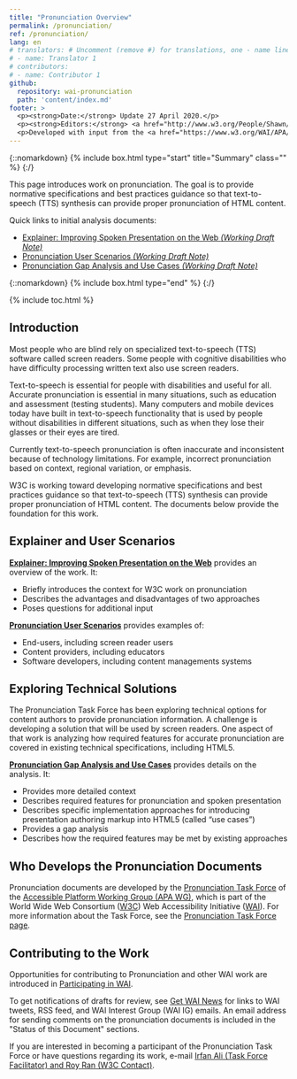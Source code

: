```yaml
---
title: "Pronunciation Overview"
permalink: /pronunciation/
ref: /pronunciation/
lang: en
# translators: # Uncomment (remove #) for translations, one - name line per translator.
# - name: Translator 1
# contributors:
# - name: Contributor 1
github:
  repository: wai-pronunciation
  path: 'content/index.md'
footer: >
  <p><strong>Date:</strong> Update 27 April 2020.</p>
  <p><strong>Editors:</strong> <a href="http://www.w3.org/People/Shawn/">Shawn Lawton Henry</a> and <a href="http://www.w3.org/People/roy/">Ruoxi Ran</a>.</p>
  <p>Developed with input from the <a href="https://www.w3.org/WAI/APA/task-forces/pronunciation/">Pronunciation Task Force</a>.<p>
---
```


{::nomarkdown}
{% include box.html type="start" title="Summary" class="" %}
{:/}

This page introduces work on pronunciation. The goal is to provide normative specifications and best practices guidance so that text-to-speech (TTS) synthesis can provide proper pronunciation of HTML content.

Quick links to initial analysis documents:
* [Explainer: Improving Spoken Presentation on the Web _(Working Draft Note)_](https://www.w3.org/TR/pronunciation-explainer/)
* [Pronunciation User Scenarios _(Working Draft Note)_](https://www.w3.org/TR/pronunciation-user-scenarios/)
* [Pronunciation Gap Analysis and Use Cases _(Working Draft Note)_](https://www.w3.org/TR/pronunciation-gap-analysis-and-use-cases/)

{::nomarkdown}
{% include box.html type="end" %}
{:/}

{% include toc.html %}

## Introduction

Most people who are blind rely on specialized text-to-speech (TTS) software called screen readers. Some people with cognitive disabilities who have difficulty processing written text also use screen readers.

Text-to-speech is essential for people with disabilities and useful for all. Accurate pronunciation is essential in many situations, such as education and assessment (testing students). Many computers and mobile devices today have built in text-to-speech functionality that is used by people without disabilities in different situations, such as when they lose their glasses or their eyes are tired.

Currently text-to-speech pronunciation is often inaccurate and inconsistent because of technology limitations. For example, incorrect pronunciation based on context, regional variation, or emphasis.

W3C is working toward developing normative specifications and best practices guidance so that text-to-speech (TTS) synthesis can provide proper pronunciation of HTML content. The documents below provide the foundation for this work.

## Explainer and User Scenarios

**[Explainer: Improving Spoken Presentation on the Web](https://www.w3.org/TR/pronunciation-explainer/)** provides an overview of the work. It:

- Briefly introduces the context for W3C work on pronunciation
- Describes the advantages and disadvantages of two approaches
- Poses questions for additional input

**[Pronunciation User Scenarios](https://www.w3.org/TR/pronunciation-user-scenarios/)** provides examples of:
- End-users, including screen reader users
- Content providers, including educators
- Software developers, including content managements systems

## Exploring Technical Solutions

The Pronunciation Task Force has been exploring technical options for content authors to provide pronunciation information. A challenge is developing a solution that will be used by screen readers. One aspect of that work is analyzing how required features for accurate pronunciation are covered in existing technical specifications, including HTML5. 

**[Pronunciation Gap Analysis and Use Cases](https://www.w3.org/TR/pronunciation-gap-analysis-and-use-cases/)** provides details on the analysis. It:
- Provides more detailed context
- Describes required features for pronunciation and spoken presentation
- Describes specific implementation approaches for introducing presentation authoring markup into HTML5 (called “use cases”)
- Provides a gap analysis
- Describes how the required features may be met by existing approaches

## Who Develops the Pronunciation Documents

Pronunciation documents are developed by the [Pronunciation Task Force](https://www.w3.org/WAI/APA/task-forces/pronunciation/) of the [Accessible Platform Working Group (APA WG)](https://www.w3.org/WAI/APA/), which is part of the World Wide Web Consortium ([W3C](http://www.w3.org)) Web Accessibility Initiative ([WAI](http://www.w3.org/WAI/)). For more information about the Task Force, see the [Pronunciation Task Force page](https://www.w3.org/WAI/APA/task-forces/pronunciation/).

## Contributing to the Work

Opportunities for contributing to Pronunciation and other WAI work are introduced in [Participating in WAI](https://www.w3.org/WAI/about/participating/).

To get notifications of drafts for review, see [Get WAI News](https://www.w3.org/WAI/news/subscribe/) for links to WAI tweets, RSS feed, and WAI Interest Group (WAI IG) emails. An email address for sending comments on the pronunciation documents is included in the "Status of this Document" sections.

If you are interested in becoming a participant of the Pronunciation Task Force or have questions regarding its work, e-mail [Irfan Ali (Task Force Facilitator) and Roy Ran (W3C Contact)](mailto:iali@ets.org?CC=ran@w3.org&Subject=Personalization%20Task%20Force).
